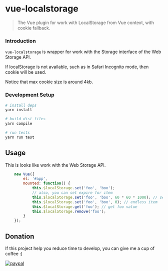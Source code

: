 # vue-localstorage

> The Vue plugin for work with LocalStorage from Vue context, with cookie fallback.

### Introduction

`vue-localstorage` is wrapper for work with the Storage interface of the Web Storage API.

If localStorage is not available, such as in Safari Incognito mode, then cookie will be used.

Notice that max cookie size is around 4kb.

### Development Setup

``` bash
# install deps
yarn install

# build dist files
yarn compile

# run tests
yarn run test
```

## Usage

This is looks like work with the Web Storage API.

``` js
    new Vue({
        el: '#app',
        mounted: function() {
            this.$localStorage.set('foo', 'boo');
            // also, you can set expire for item
            this.$localStorage.set('foo', 'boo', 60 * 60 * 1000); // set an expiry of item at 1 hour
            this.$localStorage.set('foo', 'boo', 0); // endless item
            this.$localStorage.get('foo'); // get foo value
            this.$localStorage.remove('foo');
        }
    });
```

## Donation

If this project help you reduce time to develop, you can give me a cup of coffee :)

[![paypal](https://www.paypalobjects.com/en_US/i/btn/btn_donateCC_LG.gif)](https://www.paypal.com/cgi-bin/webscr?cmd=_s-xclick&hosted_button_id=Z3UX6R7EES5BC)
